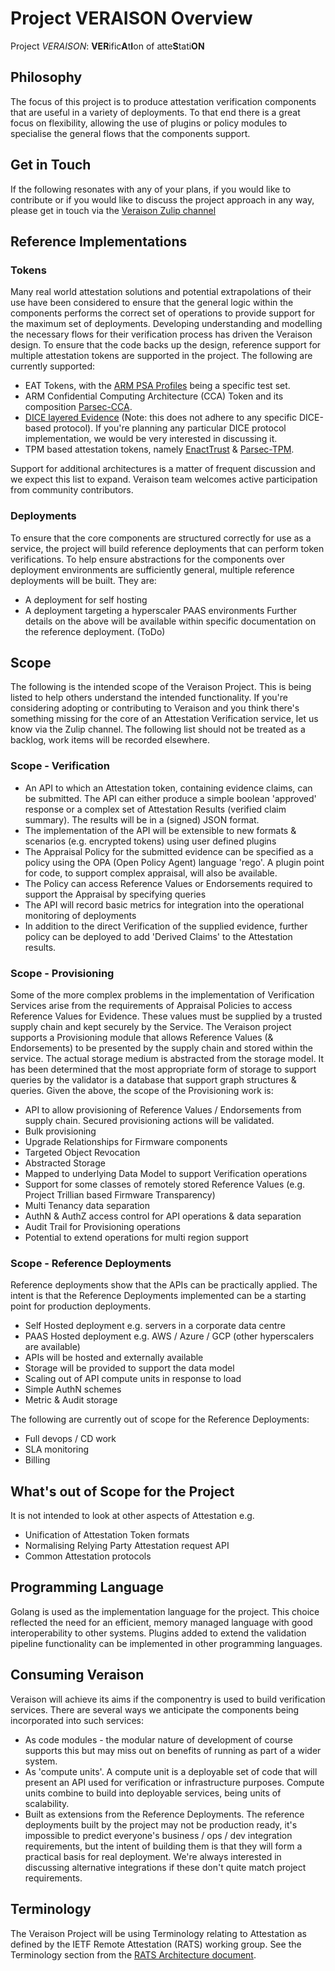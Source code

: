 # Project VERAISON Overview

Project _VERAISON_: **VER**ific**A**t**I**on of atte**S**tati**ON**

## Philosophy

The focus of this project is to produce attestation verification components that are useful in a variety of deployments.
To that end there is a great focus on flexibility, allowing the use of plugins or policy modules to specialise the general flows that the components support.

## Get in Touch

If the following resonates with any of your plans, if you would like to contribute or if you would like to discuss the project approach in any way, please get in touch via the [Veraison Zulip channel](https://veraison.zulipchat.com)

## Reference Implementations

### Tokens

Many real world attestation solutions and potential extrapolations of their use have been considered to ensure that the general logic within the components performs the correct set of operations to provide support for the maximum set of deployments. Developing understanding and modelling the necessary flows for their verification process has driven the Veraison design.
To ensure that the code backs up the design, reference support for multiple attestation tokens are supported in the project. The following are currently supported:

*  EAT Tokens, with the [ARM PSA Profiles](https://datatracker.ietf.org/doc/draft-tschofenig-rats-psa-token/) being a specific test set.
* ARM Confidential Computing Architecture (CCA) Token and its composition [Parsec-CCA](https://github.com/CCC-Attestation/attested-tls-poc/blob/main/doc/parsec-evidence-cca.md).
* [DICE layered Evidence](https://trustedcomputinggroup.org/work-groups/dice-architectures/) (Note: this does not adhere to any specific DICE-based protocol). If you're planning any particular DICE protocol implementation, we would be very interested in discussing it.
* TPM based attestation tokens, namely [EnactTrust](https://enacttrust.com/) & [Parsec-TPM](https://github.com/CCC-Attestation/attested-tls-poc/blob/main/doc/parsec-evidence-tpm.md).

Support for additional architectures is a matter of frequent discussion and we expect this list to expand. Veraison team 
welcomes active participation from community contributors.

### Deployments

To ensure that the core components are structured correctly for use as a service, the project will build reference deployments that can perform token verifications. To help ensure abstractions for the components over deployment environments are sufficiently general, multiple reference deployments will be built. They are:

* A deployment for self hosting
* A deployment targeting a hyperscaler PAAS environments
Further details on the above will be available within specific documentation on the reference deployment. (ToDo)

## Scope

The following is the intended scope of the Veraison Project. This is being listed to help others understand the intended functionality. If you're considering adopting or contributing to Veraison and you think there's something missing for the core of an Attestation Verification service, let us know via the Zulip channel. The following list should not be treated as a backlog, work items will be recorded elsewhere.

### Scope - Verification

* An API to which an Attestation token, containing evidence claims, can be submitted. The API can either produce a simple boolean 'approved' response or a complex set of Attestation Results (verified claim summary). The results will be in a (signed) JSON format.
* The implementation of the API will be extensible to new formats & scenarios (e.g. encrypted tokens) using user defined plugins
* The Appraisal Policy for the submitted evidence can be specified as a policy using the OPA (Open Policy Agent) language 'rego'. A plugin point for code, to support complex appraisal, will also be available.
* The Policy can access Reference Values or Endorsements required to support the Appraisal by specifying queries
* The API will record basic metrics for integration into the operational monitoring of deployments
* In addition to the direct Verification of the supplied evidence, further policy can be deployed to add 'Derived Claims' to the Attestation results.

### Scope - Provisioning

Some of the more complex problems in the implementation of Verification Services arise from the requirements of Appraisal Policies to access Reference Values for Evidence. These values must be supplied by a trusted supply chain and kept securely by the Service. The Veraison project supports a Provisioning module that allows Reference Values (& Endorsements) to be presented by the supply chain and stored within the service. The actual storage medium is abstracted from the storage model. It has been determined that the most appropriate form of storage to support queries by the validator is a database that support graph structures & queries.
Given the above, the scope of the Provisioning work is:

* API to allow provisioning of Reference Values / Endorsements from supply chain. Secured provisioning actions will be validated.
* Bulk provisioning
* Upgrade Relationships for Firmware components
* Targeted Object Revocation
* Abstracted Storage
* Mapped to underlying Data Model to support Verification operations
* Support for some classes of remotely stored Reference Values (e.g. Project Trillian based Firmware Transparency)
* Multi Tenancy data separation
* AuthN & AuthZ access control for API operations & data separation
* Audit Trail for Provisioning operations
* Potential to extend operations for multi region support

### Scope - Reference Deployments

Reference deployments show that the APIs can be practically applied. The intent is that the Reference Deployments implemented can be a starting point for production deployments.

* Self Hosted deployment e.g. servers in a corporate data centre
* PAAS Hosted deployment e.g. AWS / Azure / GCP (other hyperscalers are available)
* APIs will be hosted and externally available
* Storage will be provided to support the data model
* Scaling out of API compute units in response to load
* Simple AuthN schemes
* Metric & Audit storage

The following are currently out of scope for the Reference Deployments:

* Full devops / CD work
* SLA monitoring
* Billing

## What's out of Scope for the Project

It is not intended to look at other aspects of Attestation e.g.

* Unification of Attestation Token formats
* Normalising Relying Party Attestation request API
* Common Attestation protocols

## Programming Language

Golang is used as the implementation language for the project. This choice reflected the need for an efficient, memory managed language with good interoperability to other systems. Plugins added to extend the validation pipeline functionality can be implemented in other programming languages.

## Consuming Veraison

Veraison will achieve its aims if the componentry is used to build verification services. There are several ways we anticipate the components being incorporated into such services:

* As code modules - the modular nature of development of course supports this but may miss out on benefits of running as part of a wider system. 
* As 'compute units'. A compute unit is a deployable set of code that will present an API used for verification or infrastructure purposes. Compute units combine to build into deployable services, being units of scalability.
* Built as extensions from the Reference Deployments. The reference deployments built by the project may not be production ready, it's impossible to predict everyone's business / ops / dev integration requirements, but the intent of building them is that they will form a practical basis for real deployment. 
We're always interested in discussing alternative integrations if these don't quite match project requirements.

## Terminology

The Veraison Project will be using Terminology relating to Attestation as defined by the IETF Remote Attestation (RATS) working group. See the Terminology section from the [RATS Architecture document](https://datatracker.ietf.org/doc/draft-ietf-rats-architecture/).
